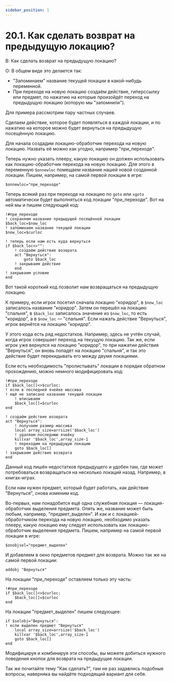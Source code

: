 ```yaml
---
sidebar_position: 1
---
```


# 20.1. Как сделать возврат на предыдущую локацию?
<!-- [:faq_20_01] -->
В: Как сделать возврат на предыдущую локацию?

О:
В общем виде это делается так:
* "Запоминаем" название текущей локации в какой-нибудь переменной.
* При переходе на новую локацию создаём действие, гиперссылку или предмет, по нажатию на которые произойдёт переход на предыдущую локацию (которую мы "запомнили").

Для примера рассмотрим пару частных случаев.

Сделаем действие, которое будет появляться в каждой локации, и по нажатию на которое можно будет вернуться на предыдущую посещённую локацию.

Для начала создадим локацию-обработчик перехода на новую локацию. Назвать её можно как угодно, например "при_переходе".

Теперь нужно указать плееру, какую локацию он должен использовать как локацию-обработчик перехода на новую локацию. Для этого в переменную `$onnewloc` помещаем название нашей новой созданной локации. Пишем, например, на самой первой локации в игре:
```qsp
$onnewloc="при_переходе"
```
Теперь всякий раз при переходе на локацию по `goto` или `xgoto` автоматически будет выполняться код локации "при_переходе". Вот на ней мы и пишем следующий код:
```qsp
!#при_переходе
! сохраняем название предыдущей посещённой локации
$back_loc=$now_loc
! запоминаем название текущей локации
$now_loc=$curloc

! теперь если нам есть куда вернуться
if $back_loc<>"":
	! создаём действие возврата
	act "Вернуться":
		goto $back_loc
	! закрываем действие
	end
! закрываем условие
end
```
Вот такой короткий код позволит нам возвращаться на предыдущую локацию.

К примеру, если игрок посетил сначала локацию "коридор", в `$now_loc` записалось название "коридор". Затем он перешёл на локацию "спальня", в `$back_loc` записалось значение из `$now_loc`, то есть "коридор", а в `$now_loc` — "спальня". Если нажать действие "Вернуться", игрок вернётся на локацию "коридор".

У этого кода есть ряд недостатков. Например, здесь не учтён случай, когда игрок совершает переход на текущую локацию. Так же, если игрок уже вернулся на локацию "коридор", то при нажатии действия "Вернуться", он вновь попадёт на локацию "спальня", и так это действие будет перекидывать его между двумя локациями.

Если есть необходимость "пролистывать" локации в порядке обратном прохождению, можно немного модифицировать код:
```qsp
!#при_переходе
if $back_loc[]<>$curloc:
! если в последней ячейке массива
! ещё не записано название текущей локации
	! вписываем
	$back_loc[]=$curloc
end

! создаём действие возврата
act "Вернуться":
	! получаем размер массива
	local array_size=arrsize('$back_loc')
	! удаляем последнюю ячейку
	killvar '$back_loc',array_size-1
	! переходим на предыдущую локацию
	goto $back_loc[]
! закрываем действие возврата
end
```
Данный код лишён недостатков предыдущего и удобен там, где может потребоваться возвращаться на несколько локаций назад. Например, в книгах-играх.

Если нам нужен предмет, который будет работать, как действие "Вернуться", снова изменим код.

Во-первых, нам понадобится ещё одна служебная локация — локация-обработчик выделения предмета. Опять же, название может быть любым, например, "предмет_выделен". И как и с локацией-обработчиком перехода на новую локацию, необходимо указать плееру, какую локацию ему следует использовать как локацию-обработчик выделения предмета. Пишем, например на самой первой локации в игре:
```qsp
$onobjsel="предмет_выделен"
```
И добавляем в окно предметов предмет для возврата. Можно так же на самой первой локации:
```qsp
addobj "Вернуться"
```
На локации "при_переходе" оставляем только эту часть:
```qsp
!#при_переходе
if $back_loc[]<>$curloc:
	$back_loc[]=$curloc
end
```
На локации "предмет_выделен" пишем следующее:
```qsp
if $selobj="Вернуться":
! если выделен предмет "Вернуться"
	local array_size=arrsize('$back_loc')
	killvar '$back_loc',array_size-1
	goto $back_loc[]
end
```
Модифицируя и комбинируя эти способы, вы можете добиться нужного поведения кнопок для возврата на предыдущие локации.

Так же почитайте тему "Как сделать?", там не раз задавлись подобные вопросы, наверняка вы найдёте подходящий вариант для себя.
